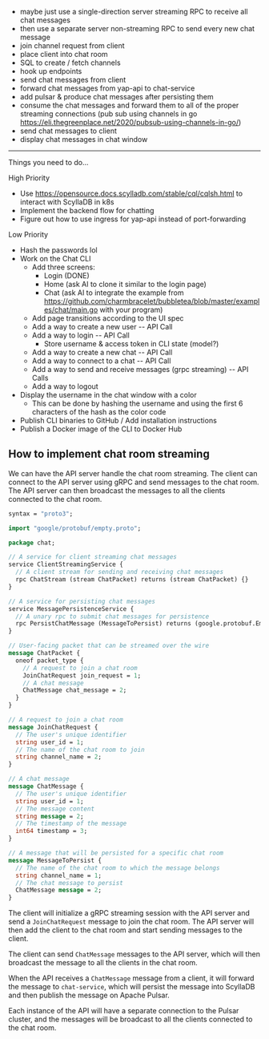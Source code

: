 - maybe just use a single-direction server streaming RPC to receive all chat messages
- then use a separate server non-streaming RPC to send every new chat message
- join channel request from client
- place client into chat room
- SQL to create / fetch channels
- hook up endpoints 
- send chat messages from client
- forward chat messages from yap-api to chat-service
- add pulsar & produce chat messages after persisting them
- consume the chat messages and forward them to all of the proper streaming connections (pub sub using channels in go https://eli.thegreenplace.net/2020/pubsub-using-channels-in-go/)
- send chat messages to client
- display chat messages in chat window

---

Things you need to do...

High Priority
- Use https://opensource.docs.scylladb.com/stable/cql/cqlsh.html to interact with ScyllaDB in k8s
- Implement the backend flow for chatting
- Figure out how to use ingress for yap-api instead of port-forwarding

Low Priority

- Hash the passwords lol
- Work on the Chat CLI
  - Add three screens:
    - Login (DONE)
    - Home (ask AI to clone it similar to the login page)
    - Chat (ask AI to integrate the example from https://github.com/charmbracelet/bubbletea/blob/master/examples/chat/main.go with your program)
  - Add page transitions according to the UI spec
  - Add a way to create a new user -- API Call
  - Add a way to login -- API Call
    - Store username & access token in CLI state (model?)
  - Add a way to create a new chat -- API Call
  - Add a way to connect to a chat -- API Call
  - Add a way to send and receive messages (grpc streaming) -- API Calls
  - Add a way to logout
- Display the username in the chat window with a color
  - This can be done by hashing the username and using the first 6 characters of the hash as the color code
- Publish CLI binaries to GitHub / Add installation instructions
- Publish a Docker image of the CLI to Docker Hub


## How to implement chat room streaming

We can have the API server handle the chat room streaming. The client can connect to the API server using gRPC and send messages to the chat room. The API server can then broadcast the messages to all the clients connected to the chat room.

```protobuf
syntax = "proto3";

import "google/protobuf/empty.proto";

package chat;

// A service for client streaming chat messages
service ClientStreamingService {
  // A client stream for sending and receiving chat messages
  rpc ChatStream (stream ChatPacket) returns (stream ChatPacket) {}
}

// A service for persisting chat messages
service MessagePersistenceService {
  // A unary rpc to submit chat messages for persistence
  rpc PersistChatMessage (MessageToPersist) returns (google.protobuf.Empty) {}
}

// User-facing packet that can be streamed over the wire
message ChatPacket {
  oneof packet_type {
    // A request to join a chat room
    JoinChatRequest join_request = 1;
    // A chat message
    ChatMessage chat_message = 2;
  }
}

// A request to join a chat room
message JoinChatRequest {
  // The user's unique identifier
  string user_id = 1;
  // The name of the chat room to join
  string channel_name = 2;
}

// A chat message
message ChatMessage {
  // The user's unique identifier
  string user_id = 1;
  // The message content
  string message = 2;
  // The timestamp of the message
  int64 timestamp = 3;
}

// A message that will be persisted for a specific chat room
message MessageToPersist {
  // The name of the chat room to which the message belongs
  string channel_name = 1;
  // The chat message to persist
  ChatMessage message = 2;
}
```

The client will initialize a gRPC streaming session with the API server and send a `JoinChatRequest` message to join the chat room. The API server will then add the client to the chat room and start sending messages to the client.

The client can send `ChatMessage` messages to the API server, which will then broadcast the message to all the clients in the chat room.

When the API receives a `ChatMessage` message from a client, it will forward the message to `chat-service`, which will persist the message into ScyllaDB and then publish the message on Apache Pulsar.

Each instance of the API will have a separate connection to the Pulsar cluster, and the messages will be broadcast to all the clients connected to the chat room.